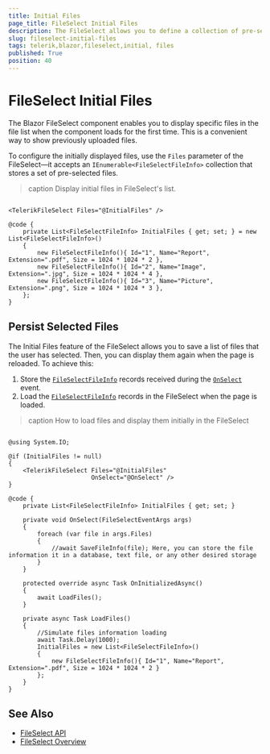 ```yaml
---
title: Initial Files
page_title: FileSelect Initial Files
description: The FileSelect allows you to define a collection of pre-selected files, which will be initially shown in the selected file list.
slug: fileselect-initial-files
tags: telerik,blazor,fileselect,initial, files
published: True
position: 40
---
```


# FileSelect Initial Files

The Blazor FileSelect component enables you to display specific files in the file list when the component loads for the first time. This is a convenient way to show previously uploaded files.

To configure the initially displayed files, use the `Files` parameter of the FileSelect—it accepts an `IEnumerable<FileSelectFileInfo>` collection that stores a set of pre-selected files.

>caption Display initial files in FileSelect's list.

```CSHTML

<TelerikFileSelect Files="@InitialFiles" />

@code {
    private List<FileSelectFileInfo> InitialFiles { get; set; } = new List<FileSelectFileInfo>()
    {
        new FileSelectFileInfo(){ Id="1", Name="Report", Extension=".pdf", Size = 1024 * 1024 * 2 },
        new FileSelectFileInfo(){ Id="2", Name="Image", Extension=".jpg", Size = 1024 * 1024 * 4 },
        new FileSelectFileInfo(){ Id="3", Name="Picture", Extension=".png", Size = 1024 * 1024 * 3 },
    };
}

```

## Persist Selected Files

The Initial Files feature of the FileSelect allows you to save a list of files that the user has selected. Then, you can display them again when the page is reloaded. To achieve this:
1. Store the [`FileSelectFileInfo`](slug://fileselect-events#fileselectfileinfo) records received during the [`OnSelect`](slug://fileselect-events#onselect) event.
1. Load the [`FileSelectFileInfo`](slug://fileselect-events#fileselectfileinfo) records in the FileSelect when the page is loaded.

>caption How to load files and display them initially in the FileSelect

```CSHTML

@using System.IO;

@if (InitialFiles != null)
{
    <TelerikFileSelect Files="@InitialFiles"
                       OnSelect="@OnSelect" />
}

@code {
    private List<FileSelectFileInfo> InitialFiles { get; set; }

    private void OnSelect(FileSelectEventArgs args)
    {
        foreach (var file in args.Files)
        {
            //await SaveFileInfo(file); Here, you can store the file information it in a database, text file, or any other desired storage
        }
    }

    protected override async Task OnInitializedAsync()
    {
        await LoadFiles();
    }

    private async Task LoadFiles()
    {
        //Simulate files information loading
        await Task.Delay(1000);
        InitialFiles = new List<FileSelectFileInfo>()
        {
            new FileSelectFileInfo(){ Id="1", Name="Report", Extension=".pdf", Size = 1024 * 1024 * 2 }
        };
    }
}

```


## See Also

* [FileSelect API](slug://Telerik.Blazor.Components.TelerikFileSelect)
* [FileSelect Overview](slug://fileselect-overview)